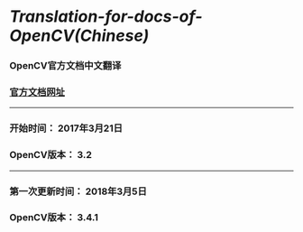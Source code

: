 # *Translation-for-docs-of-OpenCV(Chinese)*
### OpenCV官方文档中文翻译
### [官方文档网址](http://docs.opencv.org/master/)
---
### 开始时间： 2017年3月21日
### OpenCV版本： 3.2
---
### 第一次更新时间： 2018年3月5日
### OpenCV版本： 3.4.1
